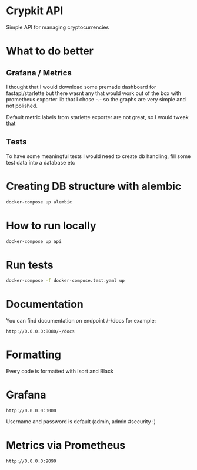 # Crypkit API
Simple API for managing cryptocurrencies

# What to do better
## Grafana / Metrics
I thought that I would download some premade dashboard for fastapi/starlette but there wasnt any 
that would work out of the box with prometheus exporter lib that I chose -.- so the graphs are 
very simple and not polished.

Default metric labels from starlette exporter are not great, so I would tweak that

## Tests
To have some meaningful tests I would need to create db handling, fill some test data into a 
database etc

# Creating DB structure with alembic
```bash
docker-compose up alembic 
```

# How to run locally
```bash
docker-compose up api 
```

# Run tests
```bash
docker-compose -f docker-compose.test.yaml up 
```

# Documentation
You can find documentation on endpoint /-/docs for example:
```
http://0.0.0.0:8080/-/docs
```

# Formatting
Every code is formatted with Isort and Black

# Grafana
```
http://0.0.0.0:3000
```
Username and password is default (admin, admin #security :)

# Metrics via Prometheus
```
http://0.0.0.0:9090
```